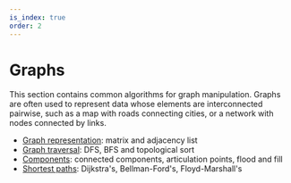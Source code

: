 ```yaml
---
is_index: true
order: 2
---
```


# Graphs

This section contains common algorithms for graph manipulation. Graphs are often
used to represent data whose elements are interconnected pairwise, such as a
map with roads connecting cities, or a network with nodes connected by links.

* [Graph representation](./representation.md): matrix and adjacency list
* [Graph traversal](./traversal.md): DFS, BFS and topological sort
* [Components](./connection.md): connected components, articulation points,
  flood and fill
* [Shortest paths](./path.md): Dijkstra's, Bellman-Ford's, Floyd-Marshall's
